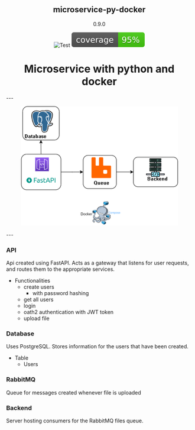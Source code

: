 <h2 align="center">
    microservice-py-docker

</h2>
<p align="center">
    0.9.0
</p>

<p align="center">
  <img  src="https://github.com/yemaney/microservice-py-docker/actions/workflows/test.yaml/badge.svg" alt="Test">
  <img  src="images/coverage.svg" alt="Coverage">
</p>

<h1 align="center">
    Microservice with python and docker
</h1>
---
<p align="center">
  <img  src="images/diagram.png" alt="Coverage">
</p>
---

### API

Api created using FastAPI. Acts as a gateway that listens for user requests, and routes them to the appropriate services.

- Functionalities
    - create users
        - with password hashing
    - get all users
    - login
    - oath2 authentication with JWT token
    - upload file

### Database

Uses PostgreSQL. Stores information for the users that have been created.

- Table
    - Users

### RabbitMQ

Queue for messages created  whenever file is uploaded

### Backend

Server hosting consumers for the RabbitMQ files queue.

